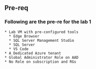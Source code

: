 ## Pre-req

### Following are the pre-re for the lab 1
    * Lab VM with pre-configured tools
      * Edge Browser
      * SQL Server Management Studio
      * SQL Server
      * VS Code
    * A Dedicated Azure tenant
    * Global Administrator Role on AAD
    * No Role on subscription and RGs
